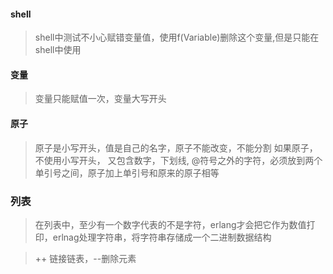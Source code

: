 #### shell
> shell中测试不小心赋错变量值，使用f(Variable)删除这个变量,但是只能在shell中使用

#### 变量
> 变量只能赋值一次，变量大写开头

#### 原子
> 原子是小写开头，值是自己的名字，原子不能改变，不能分割
> 如果原子，不使用小写开头， 又包含数字，下划线, @符号之外的字符，必须放到两个单引号之间，原子加上单引号和原来的原子相等

### 列表

> 在列表中，至少有一个数字代表的不是字符，erlang才会把它作为数值打印，erlnag处理字符串，将字符串存储成一个二进制数据结构

> ++ 链接链表，--删除元素